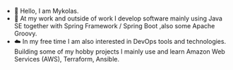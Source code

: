 - 👋 Hello, I am Mykolas.
- 🔧 At my work and outside of work I develop software mainly using Java SE together with Spring Framework / Spring Boot ,also some Apache Groovy.
- :cloud: In my free time I am also interested in DevOps tools and technologies. Building some of my hobby projects I mainly use and learn Amazon Web Services (AWS), Terraform, Ansible.  


<!---
MykKuc/MykKuc is a ✨ special ✨ repository because its `README.md` (this file) appears on your GitHub profile.
You can click the Preview link to take a look at your changes.
--->
